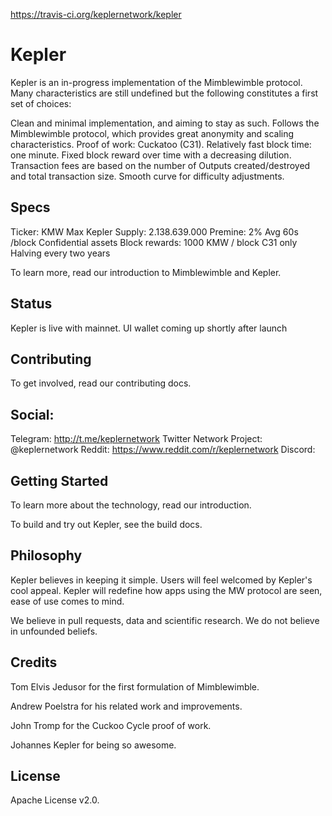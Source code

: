 https://travis-ci.org/keplernetwork/kepler

# Kepler

Kepler is an in-progress implementation of the Mimblewimble protocol. Many characteristics are still undefined but the following constitutes a first set of choices:

Clean and minimal implementation, and aiming to stay as such.
Follows the Mimblewimble protocol, which provides great anonymity and scaling characteristics.
Proof of work: Cuckatoo (C31).
Relatively fast block time: one minute.
Fixed block reward over time with a decreasing dilution.
Transaction fees are based on the number of Outputs created/destroyed and total transaction size.
Smooth curve for difficulty adjustments.

## Specs

Ticker: KMW
Max Kepler Supply: 2.138.639.000
Premine: 2%
Avg 60s /block
Confidential assets
Block rewards: 1000 KMW / block
C31 only
Halving every two years

To learn more, read our introduction to Mimblewimble and Kepler.

## Status

Kepler is live with mainnet. UI wallet coming up shortly after launch

## Contributing

To get involved, read our contributing docs.

## Social:

Telegram: http://t.me/keplernetwork
Twitter Network Project: @keplernetwork
Reddit: https://www.reddit.com/r/keplernetwork
Discord: 

## Getting Started

To learn more about the technology, read our introduction.

To build and try out Kepler, see the build docs.

## Philosophy

Kepler believes in keeping it simple. Users will feel welcomed by Kepler's cool appeal. Kepler will redefine how apps using the MW protocol are seen, ease of use comes to mind.

We believe in pull requests, data and scientific research. We do not believe in unfounded beliefs.

## Credits

Tom Elvis Jedusor for the first formulation of Mimblewimble.

Andrew Poelstra for his related work and improvements.

John Tromp for the Cuckoo Cycle proof of work.

Johannes Kepler for being so awesome.

## License

Apache License v2.0.
